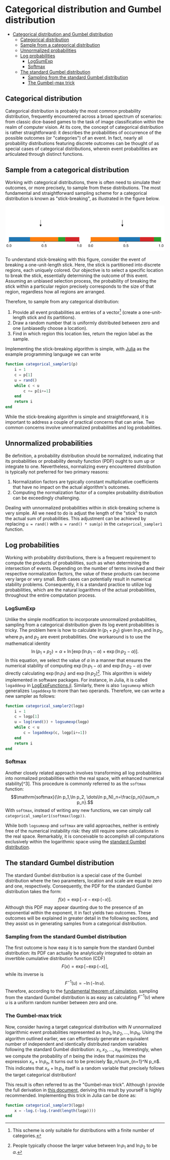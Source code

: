 # Categorical distribution and Gumbel distribution

- [Categorical distribution and Gumbel distribution](#categorical-distribution-and-gumbel-distribution)
  - [Categorical distribution](#categorical-distribution)
  - [Sample from a categorical distribution](#sample-from-a-categorical-distribution)
  - [Unnormalized probabilities](#unnormalized-probabilities)
  - [Log probabilities](#log-probabilities)
    - [LogSumExp](#logsumexp)
    - [Softmax](#softmax)
  - [The standard Gumbel distribution](#the-standard-gumbel-distribution)
    - [Sampling from the standard Gumbel distribution](#sampling-from-the-standard-gumbel-distribution)
    - [The Gumbel-max trick](#the-gumbel-max-trick)

## Categorical distribution

Categorical distribution is probably the most common probability distribution, frequently encountered across a broad spectrum of scenarios: from classic dice-based games to the task of image classification within the realm of computer vision. At its core, the concept of categorical distribution is rather straightforward: it describes the probabilities of occurrence of the possible outcomes (or "categories") of an event. In fact, nearly all probability distributions featuring discrete outcomes can be thought of as special cases of categorical distributions, wherein event probabilities are articulated through distinct functions.

## Sample from a categorical distribution

Working with categorical distributions, there is often need to simulate their outcomes, or more precisely, to sample from these distributions. The most fundamental and straightforward sampling scheme for a categorical distribution is known as "stick-breaking", as illustrated in the figure below.

<p align="center" height="100%">
    <img src="stick-breaking.png">
</p>

To understand stick-breaking with this figure, consider the event of breaking a one-unit-length stick. Here, the stick is partitioned into discrete regions, each uniquely colored. Our objective is to select a specific location to break the stick, essentially determining the outcome of this event. Assuming an unbiased selection process, the probability of breaking the stick within a particular region precisely corresponds to the size of that region, regardless how all regions are arranged.

Therefore, to sample from any categorical distribution:

1. Provide all event probabilities as entries of a vector[^1] (create a one-unit-length stick and its partitions).
2. Draw a random number that is uniformly distributed between zero and one (unbiasedly choose a location).
3. Find in which region this location lies, return the region label as the sample.

[^1]: This scheme is only suitable for distributions with a finite number of categories.

Implementing the stick-breaking algorithm is simple, with [Julia](https://julialang.org/) as the example programming language we can write

```julia
function categorical_sampler1(p)
    i = 1
    c = p[1]
    u = rand()
    while c < u
        c += p[i+=1]
    end
    return i
end
```

While the stick-breaking algorithm is simple and straightforward, it is important to address a couple of practical concerns that can arise. Two common concerns involve unnormalized probabilities and log probabilities.

## Unnormalized probabilities

Be definition, a probability distribution should be normalized, indicating that its probabilities or probability density function (PDF) ought to sum up or integrate to one. Nevertheless, normalizing every encountered distribution is typically not preferred for two primary reasons:

1. Normalization factors are typically constant multiplicative coefficients that have no impact on the actual algorithm's outcomes.
2. Computing the normalization factor of a complex probability distribution can be exceedingly challenging.

Dealing with unnormalized probabilities within in stick-breaking scheme is very simple. All we need to do is adjust the length of the "stick" to match the actual sum of probabilities. This adjustment can be achieved by replacing `u = rand()` with `u = rand() * sum(p)` in the `categorical_sampler1` function.

## Log probabilities

Working with probability distributions, there is a frequent requirement to compute the products of probabilities, such as when determining the intersection of events. Depending on the number of terms involved and their respective normalization factors, the value of these products can become very large or very small. Both cases can potentially result in numerical stability problems. Consequently, it is a standard practice to utilize log probabilities, which are the natural logarithms of the actual probabilities, throughout the entire computation process.

### LogSumExp

Unlike the simple modification to incorporate unnormalized probabilities, sampling from a categorical distribution given its log event probabilities is tricky. The problem here is how to calculate $\ln(p_1+p_2)$ given $\ln p_1$ and $\ln p_2$, where $p_1$ and $p_2$ are event probabilities. One workaround is to use the mathematical identity $$\ln(p_1+p_2)=\alpha+\ln[\exp(\ln p_1-\alpha)+\exp(\ln p_2-\alpha)].$$ In this equation, we select the value of $\alpha$ in a manner that ensures the numerical stability of computing $\exp(\ln p_1 - \alpha)$ and $\exp(\ln p_2 - \alpha)$ over directly calculating $\exp(\ln p_1)$ and $\exp(\ln p_2)$[^2]. This algorithm is widely implemented in software packages. For instance, in Julia, it is called `logaddexp` in [LogExpFunctions.jl](https://juliastats.org/LogExpFunctions.jl/stable/). Similarly, there is also `logsumexp` which generalizes `logaddexp` to more than two operands. Therefore, we can write a new sampler as follows:

```julia
function categorical_sampler2(logp)
    i = 1
    c = logp[1]
    u = log(rand()) + logsumexp(logp)
    while c < u
        c = logaddexp(c, logp[i+=1])
    end
    return i
end
```

[^2]: People typically choose the larger value between $\ln p_1$ and $\ln p_2$ to be $\alpha$.

### Softmax

Another closely related approach involves transforming all log probabilities into normalized probabilities within the real space, with enhanced numerical stability[^3]. This procedure is commonly referred to as the `softmax` function:$$\mathrm{softmax}(\ln p_1,\ln p_2, \dots\ln p_N)_n=\frac{p_n}{\sum_n p_n}.$$ With `softmax`, instead of writing any new functions, we can simply call `categorical_sampler1(softmax(logp))`.

While both `logsumexp` and `softmax` are valid approaches, neither is entirely free of the numerical instability risk: they still require some calculations in the real space. Remarkably, it is conceivable to accomplish all computations exclusively within the logarithmic space using the [standard Gumbel distribution](https://en.wikipedia.org/wiki/Gumbel_distribution#Standard_Gumbel_distribution).

## The standard Gumbel distribution

The standard Gumbel distribution is a special case of the Gumbel distribution where the two parameters, location and scale are equal to zero and one, respectively. Consequently, the PDF for the standard Gumbel distribution takes the form: $$f\left(x\right)=\exp\left[-x-\exp\left(-x\right)\right].$$ Although this PDF may appear daunting due to the presence of an exponential within the exponent, it in fact yields two outcomes. These outcomes will be explained in greater detail in the following sections, and they assist us in generating samples from a categorical distribution.

### Sampling from the standard Gumbel distribution

The first outcome is how easy it is to sample from the standard Gumbel distribution: its PDF can actually be analytically integrated to obtain an invertible cumulative distribution function (CDF) $$F\left(x\right)=\exp\left[-\exp\left(-x\right)\right],$$ while its inverse is $$F^{-1}\left(u\right)=-\ln\left(-\ln u \right).$$ Therefore, according to the [fundamental theorem of simulation](https://en.wikipedia.org/wiki/Inverse_transform_sampling#Formal_statement), sampling from the standard Gumbel distribution is as easy as calculating $F^{-1}\left(u\right)$ where $u$ is a uniform random number between zero and one.

### The Gumbel-max trick

Now, consider having a target categorical distribution with $N$ unnormalized logarithmic event probabilities represented as $\ln p_1,\ln p_2,\dots,\ln p_N$. Using the algorithm outlined earlier, we can effortlessly generate an equivalent number of independent and identically distributed random variables following the standard Gumbel distribution: $x_1,x_2,\ldots,x_N$. Interestingly, when we compute the probability of $n$ being the index that maximizes the expression $x_n + \ln p_n$, it turns out to be precisely $p_n/\sum_{n=1}^N p_n$. This indicates that $x_n + \ln p_n$ itself is a random variable that precisely follows the target categorical distribution!

This result is often referred to as the "Gumbel-max trick". Although I provide the full derivation in [this document](), deriving this result by yourself is highly recommended. Implementing this trick in Julia can be done as:

```julia
function categorical_sampler3(logp)
    x = -log.(-log.(rand(length(logp))))
end
```